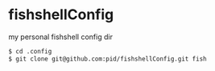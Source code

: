 fishshellConfig
===============

my personal fishshell config dir

```sh
$ cd .config
$ git clone git@github.com:pid/fishshellConfig.git fish
```
